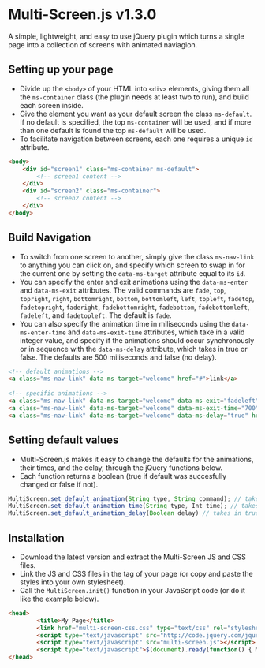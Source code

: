 Multi-Screen.js v1.3.0
===============

A simple, lightweight, and easy to use jQuery plugin which turns a single page into a collection of screens with animated naviagion.

## Setting up your page
- Divide up the ```<body>``` of your HTML into ```<div>``` elements, giving them all the ```ms-container``` class (the plugin needs at least two to run), and build each screen inside. 
- Give the element you want as your default screen the class ```ms-default```. If no default is specified, the top ```ms-container``` will be used, and if more than one default is found the top ```ms-default``` will be used.
- To facilitate navigation between screens, each one requires a unique ```id``` attribute.

``` html
<body>
    <div id="screen1" class="ms-container ms-default">
        <!-- screen1 content -->
    </div>
    <div id="screen2" class="ms-container">
        <!-- screen2 content -->
    </div>
</body>
```

## Build Navigation
- To switch from one screen to another, simply give the class ```ms-nav-link``` to anything you can click on, and specify which screen to swap in for the current one by setting the ```data-ms-target``` attribute equal to its ```id```.
- You can specify the enter and exit animations using the ```data-ms-enter``` and ```data-ms-exit``` attributes. The valid commands are ```fade```, ```top```, ```topright```, ```right```, ```bottomright```, ```bottom```, ```bottomleft```, ```left```, ```topleft```, ```fadetop```, ```fadetopright```, ```faderight```, ```fadebottomright```, ```fadebottom```, ```fadebottomleft```, ```fadeleft```, and ```fadetopleft```. The default is ```fade```.
- You can also specify the animation time in miliseconds using the ```data-ms-enter-time``` and ```data-ms-exit-time``` attributes, which take in a valid integer value, and specify if the animations should occur synchronously or in sequence with the ```data-ms-delay``` attribute, which takes in true or false. The defaults are 500 miliseconds and false (no delay).

``` html
<!-- default animations -->
<a class="ms-nav-link" data-ms-target="welcome" href="#">link</a>
 
<!-- specific animations -->
<a class="ms-nav-link" data-ms-target="welcome" data-ms-exit="fadeleft" data-ms-enter="right" href="#">link</a>
<a class="ms-nav-link" data-ms-target="welcome" data-ms-exit-time="700" data-ms-enter-time="300" href="#">link</a>
<a class="ms-nav-link" data-ms-target="welcome" data-ms-delay="true" href="#">link</a>
```

## Setting default values
- Multi-Screen.js makes it easy to change the defaults for the animations, their times, and the delay, through the jQuery functions below.
- Each function returns a boolean (true if default was succesfully changed or false if not).

``` javascript
MultiScreen.set_default_animation(String type, String command); // takes in the animation type ('enter' or 'exit') and the animation command (must be valid).
MultiScreen.set_default_animation_time(String type, Int time); // takes in the animation type ('enter' or 'exit') and the animation time (must be a valid integer).
MultiScreen.set_default_animation_delay(Boolean delay) // takes in true or false to set the delay.
```

## Installation
- Download the latest version and extract the Multi-Screen JS and CSS files.
- Link the JS and CSS files in the <head> tag of your page (or copy and paste the styles into your own stylesheet).
- Call the ```MultiScreen.init()``` function in your JavaScript code (or do it like the example below).

``` html
<head>
        <title>My Page</title>
        <link href="multi-screen-css.css" type="text/css" rel="stylesheet"/>
        <script type="text/javascript" src="http://code.jquery.com/jquery-latest.pack.js"></script>
        <script type="text/javascript" src="multi-screen.js"></script>
        <script type="text/javascript">$(document).ready(function() { MultiScreen.init(); });</script>o
</head>
```
